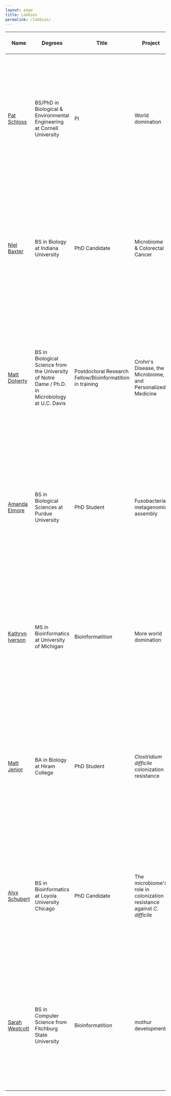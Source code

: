```yaml
---
layout: page
title: Labbies
permalink: /labbies/
---
```


Name | Degrees | Title |  Project | Year Joined | Something unique about you | Picture
------------|-------------|-----------|------------|------|-------------------|-----------
[Pat Schloss](https://pschloss.github.io) | BS/PhD in Biological & Environmental Engineering at Cornell University | PI | World domination | 2006 | I have a farm with sheep, cows, chickens, pigs, and 7 kids | <img src="../img/schloss.jpg" style="width: 400px;"/>
[Niel Baxter](https://nbaxter13.github.io) | BS in Biology at Indiana University | PhD Candidate | Microbiome & Colorectal Cancer | 2012 | 20% effort, 80% efficiency. | <img src="../img/baxter.jpg" style="width: 400px;"/>
[Matt Doherty](https://twitter.com/drmkdphd) | BS in Biological Science from the University of Notre Dame / Ph.D. in Microbiology at U.C. Davis| Postdoctoral Research Fellow/Bioinformatition in training | Crohn's Disease, the Microbiome, and Personalized Medicine | 2015 | I'm on twitter | <img src="https://pbs.twimg.com/profile_images/463395426184331264/NIzGdmry.jpeg" style="width: 400px;"/> 
[Amanda Elmore](https://agelmore.github.io) | BS in Biological Sciences at Purdue University | PhD Student | Fusobacteria metagenomic assembly | 2014 | 2016 Olympic rowing hopeful | <img src="../img/elmore.jpg" style="width: 400px;"/>  
[Kathryn Iverson](https://kdiverson.github.io) | MS in Bioinformatics at University of Michigan | Bioinformatition | More world domination | 2011 | I don't have an attached acl | <img src="../img/human_computer.jpg" style="width: 400px;"/>
[Matt Jenior](https://mjenior.github.io) | BA in Biology at Hiram College | PhD Student | *Clostridium difficile* colonization resistance | 2012 | No items, Fox only, Final Destination. | <img src="../img/jenior.jpg" style="width: 400px;"/>
[Alyx Schubert](https://alyxwithay.github.io) | BS in Bioinformatics at Loyola University Chicago | PhD Candidate | The microbiome's role in colonization resistance against *C. difficile* | 2010 | My name is cool. | <img src="../img/schubert.jpg" style="width: 400px;"/>
[Sarah Westcott](https://mothur.org) | BS in Computer Science from Fitchburg State University | Bioinformatition | mothur development | 2005 | | <img src="../img/westcott.jpg" style="width: 400px;"/> 

